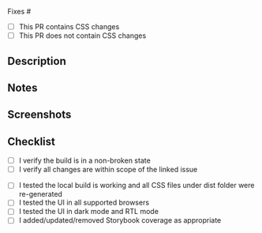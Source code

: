 <!-- Insert GitHub issue number below -->
Fixes #

<!-- Select which type of PR this is -->
- [ ] This PR contains CSS changes
- [ ] This PR does not contain CSS changes

## Description
<!-- Briefly describe the proposed changes -->

## Notes
<!-- Be sure to mention anything unusual, out-of-scope or new technical debt, etc -->

## Screenshots
<!-- Upload screenshots of UI before & after these changes -->

## Checklist
<!-- Acknowledge completion of steps in checklists below. Delete lists that are not applicable -->

<!-- For all PR types -->
- [ ] I verify the build is in a non-broken state
- [ ] I verify all changes are within scope of the linked issue

<!-- For CSS changes -->
- [ ] I tested the local build is working and all CSS files under dist folder were re-generated
- [ ] I tested the UI in all supported browsers
- [ ] I tested the UI in dark mode and RTL mode
- [ ] I added/updated/removed Storybook coverage as appropriate
